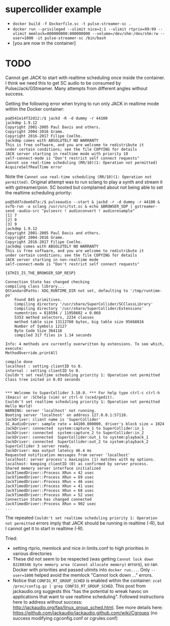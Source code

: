 # supercollider example
* `docker build -f Dockerfile.sc -t pulse-streamer-sc .`
* `docker run --privileged --ulimit nice=1:1 --ulimit rtprio=99:99 --ulimit memlock=800000000:800000000 --volume=/dev/shm:/dev/shm:rw --user=1000 -it pulse-streamer-sc /bin/bash`
* [you are now in the container]

# TODO
Cannot get JACK to start with realtime scheduling once inside the container. I think we need this to get SC audio to be consumed by Pulse/Jack/GStreamer. Many attempts from different angles without success.

Getting the following error when trying to run only JACK in realtime mode within the Docker container:

```
po@541e14f32d12:/$ jackd -R -d dummy -r 44100
jackdmp 1.9.12
Copyright 2001-2005 Paul Davis and others.
Copyright 2004-2016 Grame.
Copyright 2016-2017 Filipe Coelho.
jackdmp comes with ABSOLUTELY NO WARRANTY
This is free software, and you are welcome to redistribute it
under certain conditions; see the file COPYING for details
JACK server starting in realtime mode with priority 10
self-connect-mode is "Don't restrict self connect requests"
Cannot use real-time scheduling (RR/10)(1: Operation not permitted)
AcquireSelfRealTime error
```

Note the `Cannot use real-time scheduling (RR/10)(1: Operation not permitted)`. Original attempt was to run sclang to play a synth and stream it with gstreamer/pion. SC booted but complained about not being able to set the realtime scheduling priority:
```
po@5dd7cdee6d7a:/$ pulseaudio --start & jackd -r -d dummy -r 44100 & xvfb-run -a sclang /usr/src/tst.sc & echo $BROWSER_SDP | gstreamer-send -audio-src "pulsesrc ! audioconvert ! audioresample"
[1] 7
[2] 8
[3] 9
jackdmp 1.9.12
Copyright 2001-2005 Paul Davis and others.
Copyright 2004-2016 Grame.
Copyright 2016-2017 Filipe Coelho.
jackdmp comes with ABSOLUTELY NO WARRANTY
This is free software, and you are welcome to redistribute it
under certain conditions; see the file COPYING for details
JACK server starting in non-realtime mode
self-connect-mode is "Don't restrict self connect requests"

{$THIS_IS_THE_BROWSER_SDP_RESP}

Connection State has changed checking
compiling class library...
QStandardPaths: XDG_RUNTIME_DIR not set, defaulting to '/tmp/runtime-po'
	Found 845 primitives.
	Compiling directory '/usr/share/SuperCollider/SCClassLibrary'
	Compiling directory '/usr/share/SuperCollider/Extensions'
	numentries = 818594 / 11958602 = 0.068
	5353 method selectors, 2234 classes
	method table size 13112760 bytes, big table size 95668816
	Number of Symbols 12127
	Byte Code Size 364116
	compiled 317 files in 1.14 seconds

Info: 4 methods are currently overwritten by extensions. To see which, execute:
MethodOverride.printAll

compile done
localhost : setting clientID to 0.
internal : setting clientID to 0.
Couldn't set realtime scheduling priority 1: Operation not permitted
Class tree inited in 0.03 seconds


*** Welcome to SuperCollider 3.10.0. *** For help type ctrl-c ctrl-h (Emacs) or :SChelp (vim) or ctrl-U (sced/gedit).
Couldn't set realtime scheduling priority 1: Operation not permitted
Hello World!
WARNING: server 'localhost' not running.
Booting server 'localhost' on address 127.0.0.1:57110.
JackDriver: client name is 'SuperCollider'
SC_AudioDriver: sample rate = 44100.000000, driver's block size = 1024
JackDriver: connected  system:capture_1 to SuperCollider:in_1
JackDriver: connected  system:capture_2 to SuperCollider:in_2
JackDriver: connected  SuperCollider:out_1 to system:playback_1
JackDriver: connected  SuperCollider:out_2 to system:playback_2
SuperCollider 3 server ready.
JackDriver: max output latency 46.4 ms
Requested notification messages from server 'localhost'
localhost: server process's maxLogins (1) matches with my options.
localhost: keeping clientID (0) as confirmed by server process.
Shared memory server interface initialized
JackTimedDriver::Process XRun = 42 usec
JackTimedDriver::Process XRun = 69 usec
JackTimedDriver::Process XRun = 46 usec
JackTimedDriver::Process XRun = 41 usec
JackTimedDriver::Process XRun = 68 usec
JackTimedDriver::Process XRun = 52 usec
Connection State has changed connected
JackTimedDriver::Process XRun = 902 usec
...
```

The repeated `Couldn't set realtime scheduling priority 1: Operation not permitted` errors imply that JACK should be running in realtime (-R), but I cannot get it to start in realtime (-R).

Tried:
* setting rtprio, memlock and nice in limits.conf to high priorities in various directories
* These did not seem to be respected (was getting `Cannot lock down 82280346 byte memory area (Cannot allocate memory)` errors), so ran Docker with priorities and passed ulimits into `docker run...`. Only `--user=1000` helped avoid the memlock "Cannot lock down ..." errors.
* Notice that `CONFIG_RT_GROUP_SCHED` is enabled within the container: `zcat /proc/config.gz | grep CONFIG_RT_GROUP_SCHED`. This post from jackaudio.org suggests this "has the potential to wreak havoc on applications that want to use realtime scheduling". Followed instructions here to address without success: http://jackaudio.org/faq/linux_group_sched.html. See more details here: https://github.com/jackaudio/jackaudio.github.com/wiki/Cgroups (no success modifying cgconfig.conf or cgrules.conf)